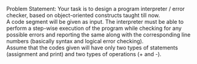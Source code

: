 Problem Statement:
Your task is to design a program interpreter / error checker, based on object-oriented constructs taught till now.<br>
A code segment will be given as input. The interpreter must be able to perform a step-wise execution of the program while checking for any possible errors and reporting the same along with the corresponding line numbers (basically syntax and logical error checking). <br>
Assume that the codes given will have only two types of statements (assignment and print) and two types of operations (+ and -).

